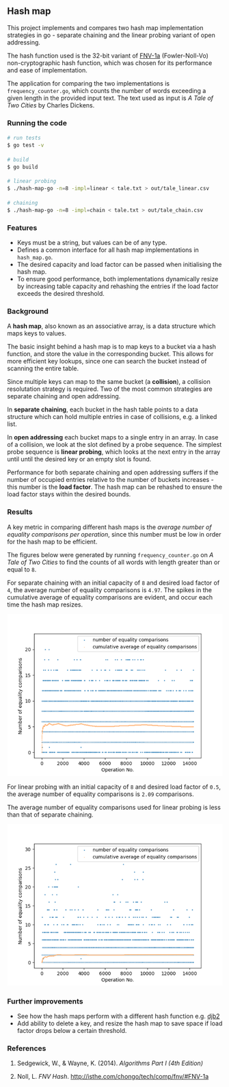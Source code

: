 ## Hash map

This project implements and compares two hash map implementation strategies in go  - separate chaining and the linear probing variant of open addressing.

The hash function used is the 32-bit variant of [FNV-1a](http://isthe.com/chongo/tech/comp/fnv/#FNV-1a) (Fowler-Noll-Vo) non-cryptographic hash function, which was chosen for its performance and ease of implementation.

The application for comparing the two implementations is `frequency_counter.go`, which counts the number of words exceeding a given length in the provided input text. The text used as input is _A Tale of Two Cities_ by Charles Dickens.

### Running the code

```sh
# run tests
$ go test -v

# build
$ go build

# linear probing 
$ ./hash-map-go -n=8 -impl=linear < tale.txt > out/tale_linear.csv

# chaining
$ ./hash-map-go -n=8 -impl=chain < tale.txt > out/tale_chain.csv
```

### Features
* Keys must be a string, but values can be of any type.
* Defines a common interface for all hash map implementations in `hash_map.go`.
* The desired capacity and load factor can be passed when initialising the hash map.
* To ensure good performance, both implementations dynamically resize by increasing table capacity and rehashing the entries if the load factor exceeds the desired threshold.

### Background

A **hash map**, also known as an associative array, is a data structure which maps keys to values. 

The basic insight behind a hash map is to map keys to a bucket via a hash function, and store the value in the corresponding bucket. This allows for more efficient key lookups, since one can search the bucket instead of scanning the entire table.

Since multiple keys can map to the same bucket (a **collision**), a collision resolutation strategy is required. Two of the most common strategies are separate chaining and open addressing.

In **separate chaining**, each bucket in the hash table points to a data structure which can hold multiple entries in case of collisions, e.g. a linked list.

In **open addressing** each bucket maps to a single entry in an array. In case of a collision, we look at the slot defined by a probe sequence. The simplest probe sequence is **linear probing**, which looks at the next entry in the array until until the desired key or an empty slot is found.

Performance for both separate chaining and open addressing suffers if the number of occupied entries relative to the number of buckets increases - this number is the **load factor**. The hash map can be rehashed to ensure the load factor stays within the desired bounds.

### Results

A key metric in comparing different hash maps is the *average number of equality comparisons per operation*, since this number must be low in order for the hash map to be efficient.

The figures below were generated by running `frequency_counter.go` on _A Tale of Two Cities_ to find the counts of all words with length greater than or equal to `8`.

For separate chaining with an initial capacity of `8` and desired load factor of `4`, the average number of equality comparisons is `4.97`. The spikes in the cumulative average of equality comparisons are evident, and occur each time the hash map resizes.

![chaining equality comparisons](assets/chaining.png)

For linear probing with an initial capacity of `8` and desired load factor of `0.5`, the average number of equality comparisons is `2.09` comparisons.

The average number of equality comparisons used for linear probing is less than that of separate chaining.

![linear probing equality comparisons](assets/linear_probing.png)


### Further improvements

* See how the hash maps perform with a different hash function e.g. [djb2](http://www.partow.net/programming/hashfunctions/index.html#top)
* Add ability to delete a key, and resize the hash map to save space if load factor drops below a certain threshold.


### References

1. Sedgewick, W., & Wayne, K. (2014). _Algorithms Part I (4th Edition)_

2. Noll, L. _FNV Hash_. http://isthe.com/chongo/tech/comp/fnv/#FNV-1a